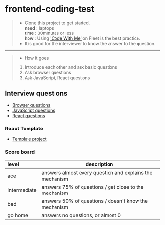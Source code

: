 # frontend-coding-test

>- Clone this project to get started.<br/>
> <strong>need</strong> : laptops<br/>
> <strong>time</strong> : 30minutes or less<br/>
> <strong>how</strong> : Using ['Code With Me'](https://www.jetbrains.com/help/idea/code-with-me.html) on Fleet is the best practice. 
> - It is good for the interviewer to know the answer to the question. <br/>

- - - -

> - How it goes
> 1. Introduce each other and ask basic questions
> 2. Ask browser questions
> 3. Ask JavaScript, React questions

## Interview questions
* [Browser questions](questions/browser)
* [JavaScript questions](questions/Javascript)
* [React questions](questions/React)

### React Template
* [Template project](template)


### Score board

| level        | description                                              |
|:-------------|----------------------------------------------------------|
| ace          | answers almost every question and explains the mechanism |
| intermediate | answers 75% of questions / get close to the mechanism    |
| bad          | answers 50% of questions / doesn't know the mechanism    |
| go home      | answers no questions, or almost 0                        |